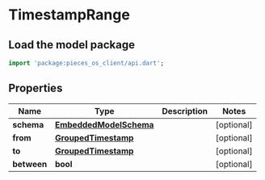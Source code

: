 # TimestampRange

## Load the model package
```dart
import 'package:pieces_os_client/api.dart';
```

## Properties
Name | Type | Description | Notes
------------ | ------------- | ------------- | -------------
**schema** | [**EmbeddedModelSchema**](EmbeddedModelSchema) |  | [optional] 
**from** | [**GroupedTimestamp**](GroupedTimestamp) |  | [optional] 
**to** | [**GroupedTimestamp**](GroupedTimestamp) |  | [optional] 
**between** | **bool** |  | [optional] 





